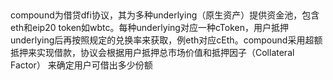 ## 
compound为借贷dfi协议，其为多种underlying（原生资产）提供资金池，包含eth和eip20 token如wbtc。每种underlying对应一种cToken，用户抵押
underlying后再按照规定的兑换率来获取，例eth对应cEth。compound采用超额抵押来实现借款，协议会根据用户抵押总市场价值和抵押因子（Collateral Factor）
来确定用户可借出多少份额
